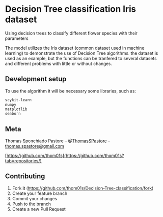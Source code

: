 # Decision Tree classification Iris dataset
 Using decision trees to classify different flower species with their parameters

 The model utilizes the Iris dataset (common dataset used in machine learning) to demonstrate the use of Decision Tree algorithms. the dataset is used as an example, but the functions can be tranfered to several datasets and different problems with little or without changes.

## Development setup

 To use the algorithm it will be necessary some libraries, such as:

```sh
scykit-learn
numpy
matplotlib
seaborn
```

## Meta

Thomas Sponchiado Pastore – [@ThomasSPastore](https://twitter.com/ThomasSPastore) – thomas.spastore@gmail.com

[https://github.com/thom01s](https://github.com/thom01s?tab=repositories/)

## Contributing

1. Fork it (<https://github.com/thom01s/Decision-Tree-classification/fork>)
2. Create your feature branch
3. Commit your changes
4. Push to the branch
5. Create a new Pull Request

<!-- Markdown link & img dfn's -->
[npm-image]: https://img.shields.io/npm/v/datadog-metrics.svg?style=flat-square
[npm-url]: https://npmjs.org/package/datadog-metrics
[npm-downloads]: https://img.shields.io/npm/dm/datadog-metrics.svg?style=flat-square
[travis-image]: https://img.shields.io/travis/dbader/node-datadog-metrics/master.svg?style=flat-square
[travis-url]: https://travis-ci.org/dbader/node-datadog-metrics
[wiki]: https://github.com/yourname/yourproject/wiki
